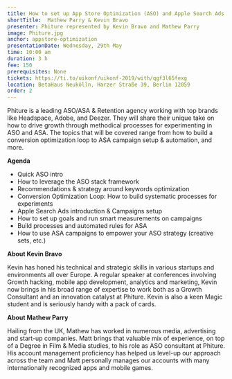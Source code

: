 ```yaml
---
title: How to set up App Store Optimization (ASO) and Apple Search Ads (ASA) processes to increase your app’s visibility and conversion
shortTitle:  Mathew Parry & Kevin Bravo
presenter: Phiture represented by Kevin Bravo and Mathew Parry
image: Phiture.jpg
anchor: appstore-optimization
presentationDate: Wednesday, 29th May
time: 10:00 am
duration: 3 h
fee: 150
prerequisites: None
tickets: https://ti.to/uikonf/uikonf-2019/with/qgf3l65fexg
location: BetaHaus Neukölln, Harzer Straße 39, Berlin 12059
order: 2
---
```


Phiture is a leading ASO/ASA & Retention agency working with top brands like Headspace, Adobe, and Deezer. They will share their unique take on how to drive growth through methodical processes for experimenting in ASO and ASA. The topics that will be covered range from how to build a conversion optimization loop to ASA campaign setup & automation, and more.

**Agenda**
- Quick ASO intro
- How to leverage the ASO stack framework
- Recommendations & strategy around keywords optimization
- Conversion Optimization Loop: How to build systematic processes for experiments
- Apple Search Ads introduction & Campaigns setup
- How to set up goals and run smart measurements on campaigns
- Build processes and automated rules for ASA
- How to use ASA campaigns to empower your ASO strategy (creative sets, etc.)

**About Kevin Bravo**

Kevin has honed his technical and strategic skills in various startups and environments all over Europe. A regular speaker at conferences involving Growth hacking, mobile app development, analytics and marketing, Kevin now brings in his broad range of expertise to work both as a Growth Consultant and an innovation catalyst at Phiture. Kevin is also a keen Magic student and is seriously handy with a pack of cards.

**About Mathew Parry**

Hailing from the UK, Mathew has worked in numerous media, advertising and start-up companies. Matt brings that valuable mix of experience, on top of a Degree in Film & Media studies, to his role as ASO consultant at Phiture. His account management proficiency has helped us level-up our approach across the team and Matt personally manages our accounts with many internationally recognized apps and mobile games.
